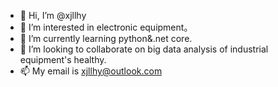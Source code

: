 - 👋 Hi, I’m @xjllhy
- 👀 I’m interested in electronic equipment。
- 🌱 I’m currently learning python&.net core.
- 💞️ I’m looking to collaborate on big data analysis of industrial equipment's healthy.
- 📫 My email is xjllhy@outlook.com

<!---
xjllhy/xjllhy is a ✨ special ✨ repository because its `README.md` (this file) appears on your GitHub profile.
You can click the Preview link to take a look at your changes.
--->
